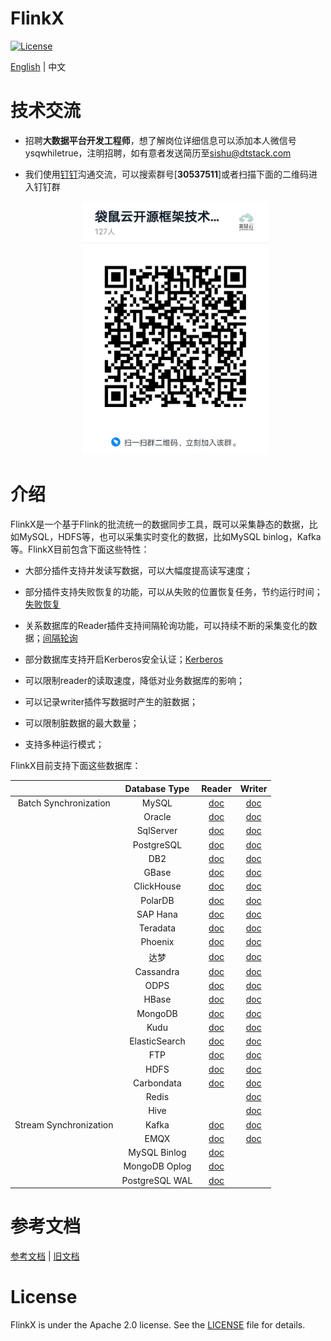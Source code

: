 FlinkX
============

[![License](https://img.shields.io/badge/license-Apache%202-4EB1BA.svg)](https://www.apache.org/licenses/LICENSE-2.0.html)

[English](README.md) | 中文

# 技术交流

- 招聘**大数据平台开发工程师**，想了解岗位详细信息可以添加本人微信号ysqwhiletrue，注明招聘，如有意者发送简历至[sishu@dtstack.com](mailto:sishu@dtstack.com)

- 我们使用[钉钉](https://www.dingtalk.com/)沟通交流，可以搜索群号[**30537511**]或者扫描下面的二维码进入钉钉群
  
  <div align=center>
     <img src=docs/images/ding.jpg width=300 />
   </div>

# 介绍

FlinkX是一个基于Flink的批流统一的数据同步工具，既可以采集静态的数据，比如MySQL，HDFS等，也可以采集实时变化的数据，比如MySQL binlog，Kafka等。FlinkX目前包含下面这些特性：

- 大部分插件支持并发读写数据，可以大幅度提高读写速度；

- 部分插件支持失败恢复的功能，可以从失败的位置恢复任务，节约运行时间；[失败恢复](docs/restore.md)

- 关系数据库的Reader插件支持间隔轮询功能，可以持续不断的采集变化的数据；[间隔轮询](docs/rdbreader.md)

- 部分数据库支持开启Kerberos安全认证；[Kerberos](docs/kerberos.md)

- 可以限制reader的读取速度，降低对业务数据库的影响；

- 可以记录writer插件写数据时产生的脏数据；

- 可以限制脏数据的最大数量；

- 支持多种运行模式；

FlinkX目前支持下面这些数据库：

|                        | Database Type  | Reader                          | Writer                          |
|:----------------------:|:--------------:|:-------------------------------:|:-------------------------------:|
| Batch Synchronization  | MySQL          | [doc](docs/rdbreader.md)        | [doc](docs/rdbwriter.md)        |
|                        | Oracle         | [doc](docs/rdbreader.md)        | [doc](docs/rdbwriter.md)        |
|                        | SqlServer      | [doc](docs/rdbreader.md)        | [doc](docs/rdbwriter.md)        |
|                        | PostgreSQL     | [doc](docs/rdbreader.md)        | [doc](docs/rdbwriter.md)        |
|                        | DB2            | [doc](docs/rdbreader.md)        | [doc](docs/rdbwriter.md)        |
|                        | GBase          | [doc](docs/rdbreader.md)        | [doc](docs/rdbwriter.md)        |
|                        | ClickHouse     | [doc](docs/rdbreader.md)        | [doc](docs/rdbwriter.md)        |
|                        | PolarDB        | [doc](docs/rdbreader.md)        | [doc](docs/rdbwriter.md)        |
|                        | SAP Hana       | [doc](docs/rdbreader.md)        | [doc](docs/rdbwriter.md)        |
|                        | Teradata       | [doc](docs/rdbreader.md)        | [doc](docs/rdbwriter.md)        |
|                        | Phoenix        | [doc](docs/rdbreader.md)        | [doc](docs/rdbwriter.md)        |
|                        | 达梦             | [doc](docs/rdbreader.md)        | [doc](docs/rdbwriter.md)        |
|                        | Cassandra      | [doc](docs/cassandrareader.md)  | [doc](docs/cassandrawriter.md)  |
|                        | ODPS           | [doc](docs/odpsreader.md)       | [doc](docs/odpswriter.md)       |
|                        | HBase          | [doc](docs/hbasereader.md)      | [doc](docs/hbasewriter.md)      |
|                        | MongoDB        | [doc](docs/mongodbreader.md)    | [doc](docs/mongodbwriter.md)    |
|                        | Kudu           | [doc](docs/kudureader.md)       | [doc](docs/kuduwriter.md)       |
|                        | ElasticSearch  | [doc](docs/esreader.md)         | [doc](docs/eswriter.md)         |
|                        | FTP            | [doc](docs/ftpreader.md)        | [doc](docs/ftpwriter.md)        |
|                        | HDFS           | [doc](docs/hdfsreader.md)       | [doc](docs/hdfswriter.md)       |
|                        | Carbondata     | [doc](docs/carbondatareader.md) | [doc](docs/carbondatawriter.md) |
|                        | Redis          |                                 | [doc](docs/rediswriter.md)      |
|                        | Hive           |                                 | [doc](docs/hivewriter.md)       |
| Stream Synchronization | Kafka          | [doc](docs/kafkareader.md)      | [doc](docs/kafkawriter.md)      |
|                        | EMQX           | [doc](docs/emqxreader.md)       | [doc](docs/emqxwriter.md)       |
|                        | MySQL Binlog   | [doc](docs/binlog.md)           |                                 |
|                        | MongoDB Oplog  | [doc](docs/mongodb_oplog.md)    |                                 |
|                        | PostgreSQL WAL | [doc](docs/pgwalreader.md)      |                                 |

# 参考文档

[参考文档](https://github.com/DTStack/flinkx/wiki) | [旧文档](README_OLD.md)

# License

FlinkX is under the Apache 2.0 license. See the [LICENSE](http://www.apache.org/licenses/LICENSE-2.0) file for details.
